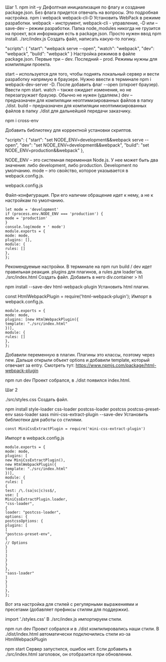Шаг 1.
npm init –y
Дефолтная инициализация по флагу и создание package.json. Без флага придется отвечать на вопросы. Это подробная настройка.
npm i webpack webpack-cli-D
Установить WebPack в режиме разработки. webpack - инструмент, webpack-cli - управление, -D или –save-dev – режим разработки.
Папка node_modules никогда не грузится на проект, вся информация есть в package.json. Просто нужен ввод npm install.
./src/index.js
Создать файл, написать какую-то логику.

"scripts": {
"start": "webpack serve --open",
"watch": "webpack",
"dev": "webpack",
"build": "webpack"
}
Настройка режимов в файле package.json. Первые три – dev. Последний – prod. Режимы нужны для компиляции проекта.

start – используется для того, чтобы поднять локальный сервер и вести разработку напрямую в браузере. Нужно ввести в терминале npm i webpack-dev-server -D. После добавить флаг --open (откроет браузер). Ввести npm start.
watch – также ожидает изменения, но не перезагружает браузер. Обычно не нужен (удаляем.)
dev – предназначен для компиляции неоптимизированных файлов в папку ./dist.
build – предназначен для компиляции неоптимизированных файлов в папку ./dist для дальнейшей передачи заказчику.

npm i cross-env

Добавить библиотеку для корректной установки скриптов.

"scripts": {
"start": "set NODE_ENV=development&&webpack serve --open",
"dev": "set NODE_ENV=development&&webpack",
"build": "set NODE_ENV=production&&webpack"
},

NODE_ENV – это системная переменная Node.js. У нее может быть два значения: либо development, либо production. Development по умолчанию.
mode – это свойство, которое указывается в webpack.config.js.


webpack.config.js

Файл-конфигурация. При его наличии обращение идет к нему, а не к настройкам по умолчанию.

```
let mode = 'development'
if (process.env.NODE_ENV === 'production') {
mode = 'production'
}
console.log(mode + ' mode')
module.exports = {
mode: mode,
plugins: [],
module: {
rules: []
},
};
```

Рекомендуемые настройки. В терминале на npm run build / dev идет правильная реакция. plugins для плагинов, а rules для loader’ов.
./src/index.html
Создать файл. Добавить в него div.container > h1

npm install --save-dev html-webpack-plugin
Установить html плагин.

const HtmlWebpackPlugin = require('html-webpack-plugin');
Импорт в webpack.config.js.

```
module.exports = {
mode: mode,
plugins: [new HtmlWebpackPlugin({
template: "./src/index.html"
})],
module: {
rules: []
},
};
```

Добавили переменную в плагин. Плагины это классы, поэтому через new. Дальше открыли объект options и добавили template, который отвечает за entry. Смотреть тут:
https://www.npmjs.com/package/html-webpack-plugin

npm run dev
Проект собрался, в ./dist появился index.html.

Шаг 2

./src/styles.css
Создать файл.

npm install style-loader css-loader postcss-loader postcss postcss-preset-env sass-loader sass mini-css-extract-plugin --save-dev
Установить библиотеки для работы со стилями.

```
const MiniCssExtractPlugin = require('mini-css-extract-plugin')
```

Импорт в webpack.config.js

```
module.exports = {
mode: mode,
plugins: [
new MiniCssExtractPlugin(),
new HtmlWebpackPlugin({
template: "./src/index.html"
})],
module: {
rules: [
{
test: /\.(sa|sc|c)ss$/,
use: [
MiniCssExtractPlugin.loader,
"css-loader",
{
loader: "postcss-loader",
options: {
postcssOptions: {
plugins: [
[
"postcss-preset-env",
{
// Options
}
]
]
}
}
},
"sass-loader"
]
}
]
},
};
```

Вот эта настройка для стилей с регулярными выражениями и пресетами (добавляет префиксы стилям для поддержки).

import './styles.css'
В ./src/index.js импортируем стили.

npm run dev
Проект собрался и в ./dist компилировались наши стили. В ./dist/index.html автоматически подключились стили из-за HtmlWebpackPlugin

npm start
Сервер запустился, ошибок нет. Если добавить в ./src/index.html заголовок, он отобразится при обновлении.
